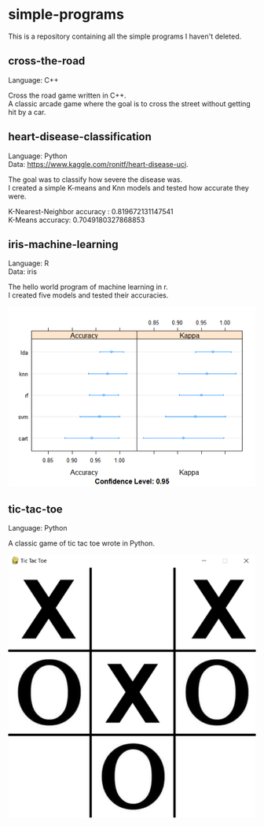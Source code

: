 # simple-programs

This is a repository containing all the simple programs I haven't deleted.

## cross-the-road

Language: C++

Cross the road game written in C++. <br>
A classic arcade game where the goal is to cross the street without getting hit by a car.

## heart-disease-classification

Language: Python <br>
Data: https://www.kaggle.com/ronitf/heart-disease-uci.

The goal was to classify how severe the disease was. <br>
I created a simple K-means and Knn models and tested how accurate they were.

K-Nearest-Neighbor accuracy : 0.819672131147541 <br>
K-Means accuracy: 0.7049180327868853

## iris-machine-learning

Language: R <br>
Data: iris

The hello world program of machine learning in r. <br>
I created five models and tested their accuracies.

![Accuracy plot](https://github.com/breezy11/simple-programs/blob/master/iris-machine-learning/accuracy-plot.png)

## tic-tac-toe

Language: Python

A classic game of tic tac toe wrote in Python. <br>

![Game image](https://github.com/breezy11/simple-programs/blob/master/tic-tac-toe/game.png)
